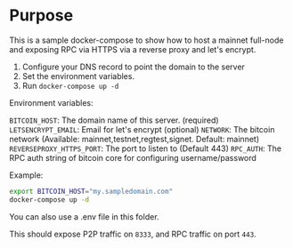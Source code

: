 # Purpose

This is a sample docker-compose to show how to host a mainnet full-node and exposing RPC via HTTPS via a reverse proxy and let's encrypt.

1. Configure your DNS record to point the domain to the server
2. Set the environment variables.
3. Run `docker-compose up -d`

Environment variables:

`BITCOIN_HOST`: The domain name of this server. (required)
`LETSENCRYPT_EMAIL`: Email for let's encrypt (optional)
`NETWORK`: The bitcoin network (Available: mainnet,testnet,regtest,signet. Default: mainnet)
`REVERSEPROXY_HTTPS_PORT`: The port to listen to (Default 443)
`RPC_AUTH`: The RPC auth string of bitcoin core for configuring username/password

Example:

```bash
export BITCOIN_HOST="my.sampledomain.com"
docker-compose up -d
```

You can also use a .env file in this folder.

This should expose P2P traffic on `8333`, and RPC traffic on port `443`.
